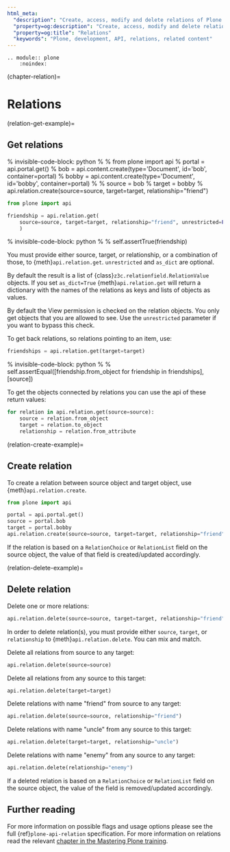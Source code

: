 ```yaml
---
html_meta:
  "description": "Create, access, modify and delete relations of Plone content"
  "property=og:description": "Create, access, modify and delete relations of Plone content"
  "property=og:title": "Relations"
  "keywords": "Plone, development, API, relations, related content"
---
```


```{eval-rst}
.. module:: plone
    :noindex:
```

(chapter-relation)=

# Relations


(relation-get-example)=

## Get relations

% invisible-code-block: python
%
% from plone import api
% portal = api.portal.get()
% bob = api.content.create(type='Document', id='bob', container=portal)
% bobby = api.content.create(type='Document', id='bobby', container=portal)
%
% source = bob
% target = bobby
% api.relation.create(source=source, target=target, relationship="friend")

```python
from plone import api

friendship = api.relation.get(
    source=source, target=target, relationship="friend", unrestricted=False, as_dict=False
    )
```

% invisible-code-block: python
%
% self.assertTrue(friendship)

You must provide either source, target, or relationship, or a combination of those, to {meth}`api.relation.get`.
`unrestricted` and `as_dict` are optional.

By default the result is a list of {class}`z3c.relationfield.RelationValue` objects.
If you set `as_dict=True` {meth}`api.relation.get` will return a dictionary with the names of the relations as keys and lists of objects as values.

By default the View permission is checked on the relation objects.
You only get objects that you are allowed to see.
Use the `unrestricted` parameter if you want to bypass this check.

To get back relations, so relations pointing to an item, use:

```python
friendships = api.relation.get(target=target)
```

% invisible-code-block: python
%
% self.assertEqual([friendship.from_object for friendship in friendships], [source])

To get the objects connected by relations you can use the api of these return values:

```python
for relation in api.relation.get(source=source):
    source = relation.from_object
    target = relation.to_object
    relationship = relation.from_attribute
```


(relation-create-example)=

## Create relation

To create a relation between source object and target object, use {meth}`api.relation.create`.

```python
from plone import api

portal = api.portal.get()
source = portal.bob
target = portal.bobby
api.relation.create(source=source, target=target, relationship="friend")
```

If the relation is based on a `RelationChoice` or `RelationList` field on the source object, the value of that field is created/updated accordingly.

(relation-delete-example)=

## Delete relation

Delete one or more relations:

```python
api.relation.delete(source=source, target=target, relationship="friend")
```

In order to delete relation(s), you must provide either `source`, `target`, or `relationship` to {meth}`api.relation.delete`.
You can mix and match.

Delete all relations from source to any target:

```python
api.relation.delete(source=source)
```

Delete all relations from any source to this target:

```python
api.relation.delete(target=target)
```

Delete relations with name "friend" from source to any target:

```python
api.relation.delete(source=source, relationship="friend")
```

Delete relations with name "uncle" from any source to this target:

```python
api.relation.delete(target=target, relationship="uncle")
```

Delete relations with name "enemy" from any source to any target:

```python
api.relation.delete(relationship="enemy")
```

If a deleted relation is based on a `RelationChoice` or `RelationList` field on the source object, the value of the field is removed/updated accordingly.

## Further reading

For more information on possible flags and usage options please see the full {ref}`plone-api-relation` specification.
For more information on relations read the relevant [chapter in the Mastering Plone training](https://training.plone.org/5/mastering-plone/relations.html).
